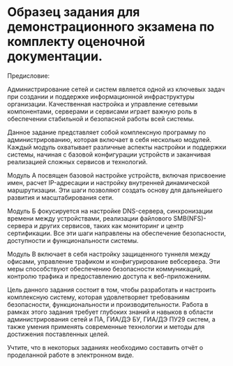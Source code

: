 # Образец задания для демонстрационного экзамена по комплекту оценочной документации.
Предисловие:

Администрирование сетей и систем является одной из ключевых задач при создании и поддержке информационной инфраструктуры организации. Качественная настройка и управление сетевыми компонентами, серверами и сервисами играет важную роль в обеспечении стабильной и безопасной работы всей системы.

Данное задание представляет собой комплексную программу по администрированию, которая включает в себя несколько модулей. Каждый модуль охватывает различные аспекты настройки и поддержки системы, начиная с базовой конфигурации устройств и заканчивая реализацией сложных сервисов и технологий.

Модуль А посвящен базовой настройке устройств, включая присвоение имен, расчет IP-адресации и настройку внутренней динамической маршрутизации. Эти шаги позволяют создать основу для дальнейшего развития и масштабирования сети.

Модуль Б фокусируется на настройке DNS-сервера, синхронизации времени между устройствами, реализации файлового SMB(NFS)-сервера и других сервисов, таких как мониторинг и центр сертификации. Все эти шаги направлены на обеспечение безопасности, доступности и функциональности системы.

Модуль В включает в себя настройку защищенного туннеля между офисами, управление трафиком и конфигурирование вебсервера. Эти меры способствуют обеспечению безопасности коммуникаций, контролю трафика и предоставлению доступа к веб-приложениям.

Цель данного задания состоит в том, чтобы разработать и настроить комплексную систему, которая удовлетворяет требованиям безопасности, функциональности и производительности. Работа в рамках этого задания требует глубоких знаний и навыков в области администрирования сетей и ПА, ГИА/ДЭ БУ, ГИА/ДЭ ПУ29 систем, а также умения применять современные технологии и методы для достижения поставленных целей.

Учтите, что в некоторых заданиях необходимо составить отчёт о проделанной работе в электронном виде.
